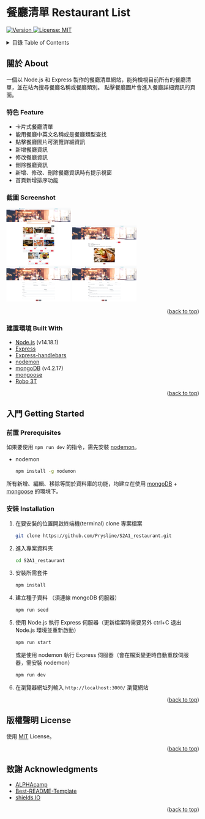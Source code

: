 # 餐廳清單 Restaurant List
<div id="top"></div>
<p>
  <a href="https://github.com/Prysline/S2A1_restaurant" target="_blank">
  <img alt="Version" src="https://img.shields.io/badge/version-2.2.0-blue.svg?cacheSeconds=2592000" />
  </a>
  <a href="https://github.com/Prysline/S2A1_restaurant/blob/main/LICENSE" target="_blank">
    <img alt="License: MIT" src="https://img.shields.io/github/license/Prysline/S2A1_restaurant.svg" />
  </a>
</p>
</div>



<!-- TABLE OF CONTENTS -->
<details>
  <summary>目錄 Table of Contents</summary>
  <ol>
    <li>
      <a href="#關於-about">關於 About</a>
      <ul>
        <li><a href="#特色-Feature">特色 Feature</a></li>
        <li><a href="#截圖-Screenshot">截圖 Screenshot</a></li>
        <li><a href="#建置環境-built-with">建置環境 Built With</a></li>
      </ul>
    </li>
    <li>
      <a href="#入門-getting-started">入門 Getting Started</a>
      <ul>
        <li><a href="#前置-prerequisites">前置 Prerequisites</a></li>
        <li><a href="#安裝-installation">安裝 Installation</a></li>
      </ul>
    </li>
    <li><a href="#版權聲明-license">版權聲明 License</a></li>
    <li><a href="#致謝-acknowledgments">致謝 Acknowledgments</a></li>
  </ol>
</details>



<!-- ABOUT THE PROJECT -->
## 關於 About

一個以 Node.js 和 Express 製作的餐廳清單網站，能夠檢視目前所有的餐廳清單，並在站內搜尋餐廳名稱或餐廳類別。
點擊餐廳圖片會進入餐廳詳細資訊的頁面。

### 特色 Feature
- 卡片式餐廳清單
- 能用餐廳中英文名稱或是餐廳類型查找
- 點擊餐廳圖片可瀏覽詳細資訊
- 新增餐廳資訊
- 修改餐廳資訊
- 刪除餐廳資訊
- 新增、修改、刪除餐廳資訊時有提示視窗
- 首頁新增排序功能

### 截圖 Screenshot
<div>
  <img alt="index" src="https://github.com/Prysline/S2A1_restaurant/blob/main/public/images/index.png" style="display: inline-box; width: 12em;">
  <img alt="info" src="https://github.com/Prysline/S2A1_restaurant/blob/main/public/images/info.png" style="display: inline-box; width: 12em;">
  <img alt="new" src="https://github.com/Prysline/S2A1_restaurant/blob/main/public/images/new.png" style="display: inline-box; width: 12em;">
  <img alt="edit" src="https://github.com/Prysline/S2A1_restaurant/blob/main/public/images/edit.png" style="display: inline-box; width: 12em;">
</div>

<p align="right">(<a href="#top">back to top</a>)</p>

### 建置環境 Built With

- [Node.js](https://nodejs.org/) (v14.18.1)
- [Express](https://expressjs.com/)
- [Express-handlebars](https://github.com/express-handlebars/express-handlebars)
- [nodemon](https://www.npmjs.com/package/nodemon)
- [mongoDB](https://www.mongodb.com/) (v4.2.17)
- [mongoose](https://mongoosejs.com/)
- [Robo 3T](https://robomongo.org/)

<p align="right">(<a href="#top">back to top</a>)</p>


<!-- GETTING STARTED -->
## 入門 Getting Started

### 前置 Prerequisites

如果要使用 `npm run dev` 的指令，需先安裝 [nodemon](https://www.npmjs.com/package/nodemon)。
* nodemon
  ```sh
  npm install -g nodemon
  ```

所有新增、編輯、移除等關於資料庫的功能，均建立在使用 [mongoDB](https://www.mongodb.com/) + [mongoose](https://mongoosejs.com/) 的環境下。

### 安裝 Installation

1. 在要安裝的位置開啟終端機(terminal) clone 專案檔案
   ```sh
   git clone https://github.com/Prysline/S2A1_restaurant.git
   ```
2. 進入專案資料夾
   ```sh
   cd S2A1_restaurant
   ```
3. 安裝所需套件
   ```sh
   npm install
   ```
4. 建立種子資料 （須連線 mongoDB 伺服器）
   ```sh
   npm run seed
   ```
5. 使用 Node.js 執行 Express 伺服器（更新檔案時需要另外 ctrl+C 退出 Node.js 環境並重新啟動）
   ```sh
   npm run start
   ```
   或是使用 nodemon 執行 Express 伺服器（會在檔案變更時自動重啟伺服器，需安裝 nodemon）
   ```sh
   npm run dev
   ```
6. 在瀏覽器網址列輸入 `http://localhost:3000/` 瀏覽網站

<p align="right">(<a href="#top">back to top</a>)</p>


<!-- LICENSE -->
## 版權聲明 License

使用 [MIT](https://github.com/Prysline/S2A1_restaurant/blob/main/LICENSE) License。

<p align="right">(<a href="#top">back to top</a>)</p>


<!-- ACKNOWLEDGMENTS -->
## 致謝 Acknowledgments

* [ALPHAcamp](https://tw.alphacamp.co/)
* [Best-README-Template](https://github.com/othneildrew/Best-README-Template)
* [shields IO](https://shields.io/)

<p align="right">(<a href="#top">back to top</a>)</p>

